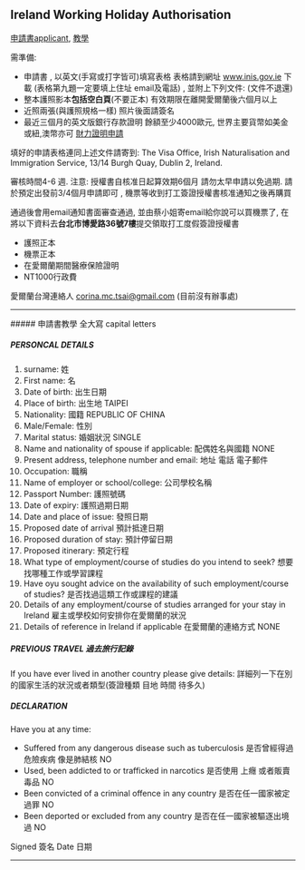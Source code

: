 ## Ireland Working Holiday Authorisation

[申請書applicant](http://www.inis.gov.ie/en/INIS/WHP%20Taiwan%20-%20Application%20Form%20180213.pdf/Files/WHP%20Taiwan%20-%20Application%20Form%20180213.pdf), [教學](#申請書教學)

需準備:
- 申請書 , 以英文(手寫或打字皆可)填寫表格  表格請到網址  www.inis.gov.ie 下載 
(表格第九題一定要填上住址 email及電話) , 並附上下列文件:  (文件不退還)
- 整本護照影本**包括空白頁**(不要正本) 有效期限在離開愛爾蘭後六個月以上
- 近照兩張(與護照規格一樣) 照片後面請簽名
- 最近三個月的英文版銀行存款證明 餘額至少4000歐元, 世界主要貨幣如美金或紐,澳幣亦可 [財力證明申請](../applicant_list.md#財力證明)
 

填好的申請表格連同上述文件請寄到:
The Visa Office,
Irish Naturalisation and Immigration Service,
13/14 Burgh Quay,
Dublin 2,
Ireland.
 
審核時間4-6 週. 注意:  授權書自核准日起算效期6個月 請勿太早申請以免過期. 請於預定出發前3/4個月申請即可 , 機票等收到打工簽證授權書核准通知之後再購買

通過後會用email通知書面審查通過, 並由蔡小姐寄email給你說可以買機票了, 在將以下資料去**台北市博愛路36號7樓**提交領取打工度假簽證授權書
- 護照正本
- 機票正本
- 在愛爾蘭期間醫療保險證明
- NT1000行政費

愛爾蘭台灣連絡人 corina.mc.tsai@gmail.com (目前沒有辦事處)

<hr>
##### 申請書教學
全大寫 capital letters

##### PERSONCAL DETAILS
1. surname: 姓
2. First name: 名
3. Date of birth: 出生日期 
4. Place of birth: 出生地 TAIPEI
5. Nationality: 國籍 REPUBLIC OF CHINA
6. Male/Female: 性別
7. Marital status: 婚姻狀況 SINGLE
8. Name and nationality of spouse if applicable: 配偶姓名與國籍 NONE
9. Present address, telephone number and email: 地址 電話 電子郵件
10. Occupation: 職稱
11. Name of employer or school/college: 公司學校名稱
12. Passport Number: 護照號碼
13. Date of expiry: 護照過期日期
14. Date and place of issue: 發照日期
15. Proposed date of arrival 預計抵達日期
16. Proposed duration of stay: 預計停留日期
17. Proposed itinerary: 預定行程
18. What type of employment/course of studies do you intend to seek? 想要找哪種工作或學習課程
19. Have oyu sought advice on the availability of such employment/course of studies? 是否找過這類工作或課程的建議
20. Details of any employment/course of studies arranged for your stay in Ireland 雇主或學校如何安排你在愛爾蘭的狀況
21. Details of reference in Ireland if applicable 在愛爾蘭的連絡方式 NONE


##### PREVIOUS TRAVEL 過去旅行記錄
If you have ever lived in another country please give details:
詳細列一下在別的國家生活的狀況或者類型(簽證種類 目地 時間 待多久)


##### DECLARATION
Have you at any time:
- Suffered from any dangerous disease such as tuberculosis 是否曾經得過危險疾病 像是肺結核 NO
- Used, been addicted to or trafficked in narcotics 是否使用 上癮 或者販賣毒品 NO
- Been convicted of a criminal offence in any country  是否在任一國家被定過罪 NO
- Been deported or excluded from any country 是否在任一國家被驅逐出境過 NO

Signed 簽名 Date 日期
<hr>
